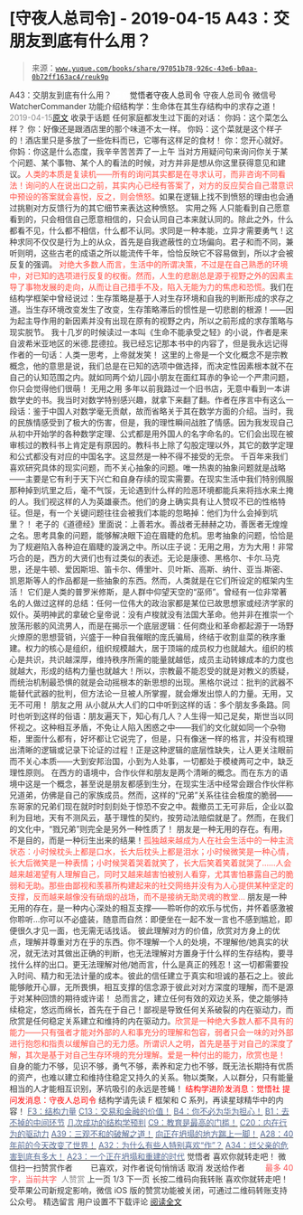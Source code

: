 # [守夜人总司令] - 2019-04-15 A43：交朋友到底有什么用？

> 来源：[`www.yuque.com/books/share/97051b78-926c-43e6-b0aa-0b72ff163ac4/reuk9p`](https://www.yuque.com/books/share/97051b78-926c-43e6-b0aa-0b72ff163ac4/reuk9p)

<ne-p id="520f42f3293818f927861ebbd5b15da4_p_0" data-lake-id="520f42f3293818f927861ebbd5b15da4_p_0"><ne-text id="u849de638" style="color: rgb(51, 51, 51);">A43：交朋友到底有什么用？</ne-text></ne-p> <ne-p id="edf8a34ebbf92026ecf54c8af988b23f" data-lake-id="edf8a34ebbf92026ecf54c8af988b23f"><ne-text id="ueda575db" ne-fontsize="12" style="color: rgb(255, 255, 255);">原创</ne-text><ne-text id="u373053f9" ne-fontsize="14">觉悟者</ne-text><ne-text id="u9120c733" ne-fontsize="14">守夜人总司令</ne-text></ne-p> <ne-p id="925507a5fe93dd1526e7813eda1abf91" data-lake-id="925507a5fe93dd1526e7813eda1abf91"><ne-text id="ue0883c71" ne-fontsize="14" ne-bold="true" style="color: rgb(51, 51, 51);">守夜人总司令</ne-text></ne-p> <ne-p id="fea719ed1fda9185157c008c267afec8" data-lake-id="fea719ed1fda9185157c008c267afec8"><ne-text id="u2030402a" ne-fontsize="14" style="color: rgb(51, 51, 51);">微信号</ne-text><ne-text id="uf0eb1d76" ne-fontsize="14" style="color: rgb(51, 51, 51);">WatcherCommander</ne-text></ne-p> <ne-p id="7eb1a5e7213f37218f2a5f626f87f198" data-lake-id="7eb1a5e7213f37218f2a5f626f87f198"><ne-text id="uf760a78a" ne-fontsize="14" style="color: rgb(51, 51, 51);">功能介绍</ne-text><ne-text id="u396c49c6" ne-fontsize="14" style="color: rgb(51, 51, 51);">结构学：生命体在其生存结构中的求存之道！</ne-text></ne-p> <ne-p id="e64456f02fa8eefd3c3d15f345dbc797" data-lake-id="e64456f02fa8eefd3c3d15f345dbc797"><ne-text id="u02777471" style="color: rgb(140, 140, 140);">2019-04-15</ne-text>[<ne-text id="uf9e543dd" ne-fontsize="14">原文</ne-text>](https://mp.weixin.qq.com/s?__biz=MzAxNDk1NjI2Mw==&mid=2247484419&idx=1&sn=e4423f62d32c92f7f651afc441bd42f9&chksm=9b8a278bacfdae9df5e1fa31c1f5c5f3bf7481a2d19a2377b20e29149ff3e18557f8e8fbea3d&scene=27#wechat_redirect&cpage=388)</ne-p> <ne-p id="68f71af17d3694598932df1c1556ae8c" data-lake-id="68f71af17d3694598932df1c1556ae8c"><ne-text id="udc7fece5" style="color: rgb(51, 51, 51);">收录于话题</ne-text></ne-p> <ne-p id="d54db01303fe1def6d7de963140ed0d1" data-lake-id="d54db01303fe1def6d7de963140ed0d1"><ne-text id="udb29adab" style="color: rgb(51, 51, 51);">任何家庭都发生过下面的对话：</ne-text></ne-p> <ne-p id="b7551bb346b39ab8093239b89e88481a" data-lake-id="b7551bb346b39ab8093239b89e88481a"><ne-text id="u23e65788" style="color: rgb(51, 51, 51);">你妈：这个菜怎么样？</ne-text></ne-p> <ne-p id="6a71a671ec039d9917e7a0fec3517f54" data-lake-id="6a71a671ec039d9917e7a0fec3517f54"><ne-text id="ubba02f16" style="color: rgb(51, 51, 51);">你：好像还是跟酒店里的那个味道不太一样。</ne-text></ne-p> <ne-p id="73f0c7bb923f1cb239a5ae47ba2f7e81" data-lake-id="73f0c7bb923f1cb239a5ae47ba2f7e81"><ne-text id="u943a07c4" style="color: rgb(51, 51, 51);">你妈：这个菜就是这个样子的！酒店里只是多放了一些佐料而已，它哪有这样足的食材！</ne-text></ne-p> <ne-p id="5f3b3cfbf8835b2edf3528d4386c5814" data-lake-id="5f3b3cfbf8835b2edf3528d4386c5814"><ne-text id="u7af68f1c" style="color: rgb(51, 51, 51);">你：您开心就好。</ne-text></ne-p> <ne-p id="7825f6586e7c8c8a717a8b070517f81b" data-lake-id="7825f6586e7c8c8a717a8b070517f81b"><ne-text id="u4c05cb64" style="color: rgb(51, 51, 51);">你妈：你这是什么态度，我辛辛苦苦弄了一上午</ne-text></ne-p> <ne-p id="0b636f88a3742e5084a4719ad71d720c" data-lake-id="0b636f88a3742e5084a4719ad71d720c"><ne-text id="uca6f348c" style="color: rgb(51, 51, 51);">当对方用疑问句来询问你关于某个问题、某个事物、某个人的看法的时候，对方并非是想从你这里获得意见和建议。</ne-text><ne-text id="u78c2a263" style="color: rgb(255, 76, 65);">人类的本质是复读机——所有的询问其实都是在寻求认可，而非咨询不同看法！询问的人在说出口之前，其实内心已经有答案了，对方的反应契合自己潜意识中预设的答案就会喜悦，反之，则会愤怒。</ne-text><ne-text id="ub34481a4" style="color: rgb(51, 51, 51);">如果在逻辑上找不到愤怒的理由也会通过挑剔对方反馈行为的其它细节来表达这种愤怒。</ne-text></ne-p> <ne-p id="29b30e169d6b9e233a5b229d458c0b57" data-lake-id="29b30e169d6b9e233a5b229d458c0b57"><ne-text id="u467441a4" ne-bold="true" style="color: rgb(51, 51, 51);">实用之殇</ne-text></ne-p> <ne-p id="eccdef440d78dd66124533b17b4a83c7" data-lake-id="eccdef440d78dd66124533b17b4a83c7"><ne-text id="u10ba813b" ne-bold="true" style="color: rgb(51, 51, 51);">人只能看到自己愿意看到的，只会相信自己愿意相信的，只会认同自己本来就认同的。除此之外，什么都看不见，什么都不相信，什么都不认同。求同是一种本能，立异才需要勇气！</ne-text><ne-text id="ubc38b83a" style="color: rgb(51, 51, 51);">这种求同不仅仅是行为上的从众，首先是自我遮蔽性的立场偏向。君子和而不同，兼听则明，这些古老的成语之所以能流传千年，恰恰反映它不容易做到，所以才会被反复的强调。</ne-text></ne-p> <ne-p id="9b6326f4e5bbe848bd00aa18dca41894" data-lake-id="9b6326f4e5bbe848bd00aa18dca41894"><ne-text id="u7c951488" style="color: rgb(255, 76, 65);">对绝大多数人而言，生活中的所谓决策，不过是在自己熟悉的环境中，对已知的选项进行反复的权衡。然而，人生的悲剧总是源于视野之外的因素主导了事物发展的走向，从而让自己措手不及，陷入无能为力的焦虑和恐慌。</ne-text><ne-text id="ubd07b744" style="color: rgb(51, 51, 51);">我们在结构学框架中曾经说过：生存策略是基于人对生存环境和自我的判断形成的求存之道。</ne-text><ne-text id="u6174e7fe" ne-bold="true" style="color: rgb(51, 51, 51);">当生存环境改变发生了改变，生存策略滞后的惯性是一切悲剧的根源！</ne-text><ne-text id="uc081d077" style="color: rgb(51, 51, 51);">——因为起主导作用的新因素并没有出现在原有的视野之内，所以之前形成的求存策略与现实脱节。</ne-text></ne-p> <ne-p id="f7352528696a468ad1675671c9969298" data-lake-id="f7352528696a468ad1675671c9969298"><ne-text id="ub623dc00" style="color: rgb(51, 51, 51);">我十几岁的时候读过一本叫《生命不能承受之轻》的小说，作者是来自波希米亚地区的米德.昆德拉。我已经忘记那本书中的内容了，但是我永远记得作者的一句话：人类一思考，上帝就发笑！ 这里的上帝是一个文化概念不是宗教概念，他的意思是说，我们总是在已知的选项中做选择，而决定性因素根本就不在自己的认知范围之内。就如同两个幼儿园小朋友在面红耳赤的争论一个严肃问题，你只会觉得他们很萌！</ne-text></ne-p> <ne-p id="cfbafae768623466a02353928af0f5cb" data-lake-id="cfbafae768623466a02353928af0f5cb"><ne-text id="u145f8ecb" ne-bold="true" style="color: rgb(51, 51, 51);">无用之用</ne-text></ne-p> <ne-p id="37c524eecb299f269c0e1d6bc259e637" data-lake-id="37c524eecb299f269c0e1d6bc259e637"><ne-text id="u8adb9811" style="color: rgb(51, 51, 51);">多年以前我路过一个旧书店，无意中看到一本讲数学史的书。我当时对数学特别感兴趣，就拿下来翻了翻。作者在序言中有这么一段话：鉴于中国人对数学毫无贡献，故而省略关于其在数学方面的介绍。当时，我的民族情感受到了极大的伤害，但是，我的理性瞬间战胜了情感。因为我发现自己从初中开始学的各种数学定理、公式都是用外国人的名字命名的。它们会出现在被审核过的教科书上肯定是有原因的。教科书上除了勾股定理以外，其它的数学定理和公式都没有对应的中国名字。这显然是一种不得不接受的无奈。</ne-text></ne-p> <ne-p id="087b95c689bf3c990904dcf88ec855b5" data-lake-id="087b95c689bf3c990904dcf88ec855b5"><ne-text id="u85b46584" style="color: rgb(51, 51, 51);">千百年来我们喜欢研究具体的现实问题，而不关心抽象的问题。唯一热衷的抽象问题就是战略——主要是它有利于天下兴亡和自身存续的现实需要。在现实生活中我们特别佩服那种掉到坑里之后，毫不气馁，无论遇到什么样的险恶环境都能兵来将挡水来土掩的人。我们视这样的人为英雄豪杰。他们的身上确实具有让人赞叹不已的性格特征。但是，</ne-text><ne-text id="uac2ecb8f" ne-bold="true" style="color: rgb(51, 51, 51);">有一个关键问题往往会被我们本能的忽略掉：他们为什么会掉到坑里？！</ne-text></ne-p> <ne-p id="efb6ea28da340719e1fe734be3150951" data-lake-id="efb6ea28da340719e1fe734be3150951"><ne-text id="u79dc9a4a" style="color: rgb(51, 51, 51);">老子的《道德经》里面说：上善若水。善战者无赫赫之功，善医者无煌煌之名。</ne-text><ne-text id="u242ce44d" ne-bold="true" style="color: rgb(51, 51, 51);">思考具象的问题，能够解决眼下迫在眉睫的危机。思考抽象的问题，恰恰是为了规避陷入各种迫在眉睫的漩涡之中。所以庄子说：无用之用，方为大用！</ne-text><ne-text id="ue016a7b2" style="color: rgb(51, 51, 51);">非常巧合的是，西方的大贤们也有过类似的表述。无论是康德、黑格尔、卡尔.马克思，还是牛顿、爱因斯坦、笛卡尔、傅里叶、贝叶斯、高斯、纳什、亚当.斯密、凯恩斯等人的作品都是一些抽象的东西。然而，人类就是在它们所设定的框架内生活！</ne-text></ne-p> <ne-p id="93cf1a3231c51912533b62f867a2b895" data-lake-id="93cf1a3231c51912533b62f867a2b895"><ne-text id="u9a57c96e" style="color: rgb(51, 51, 51);">它们是人类的普罗米修斯，是人群中仰望天空的“巫师”。曾经有一位非常著名的人做过这样的总结：任何一位伟大的政治家都是某位已故思想家或经济学家的奴仆。英明神武的拿破仑皇帝说：没有卢梭就没有法国大革命。他并非在推崇一个放荡形骸的风流男人，而是在揭示一个底层逻辑：</ne-text><ne-text id="u0e76fa67" ne-bold="true" style="color: rgb(51, 51, 51);">任何商业和革命都起源于一场野火燎原的思想营销，兴盛于一种自我催眠的庞氏骗局，终结于收割韭菜的秩序重建。</ne-text><ne-text id="ua4c2f34f" style="color: rgb(51, 51, 51);">权力的核心是组织，组织规模越大，居于顶端的成员权力也就越大。组织的核心是共识，共识越深厚，维持秩序所需的能量就越低，成员主动转嫁成本的力度也就越大，形成的结构力量也就越大！所以，宗教最不能忍受的就是对教义的质疑，而统治机制最恐惧的就是会动摇根本的新思想的出现。黑格尔说过：批判的武器不能替代武器的批判，但方法论一旦被人所掌握，就会爆发出惊人的力量。无用，又无不可用！</ne-text></ne-p> <ne-p id="c0771c5f23dd0480de999aba498bdf66" data-lake-id="c0771c5f23dd0480de999aba498bdf66"><ne-text id="uf58eb1d5" ne-bold="true" style="color: rgb(51, 51, 51);">朋友之用</ne-text></ne-p> <ne-p id="9976570a9b618aea330fa3ec15090117" data-lake-id="9976570a9b618aea330fa3ec15090117"><ne-text id="u143a696d" style="color: rgb(51, 51, 51);">从小就从大人们的口中听到这样的话：多个朋友多条路。同时也听到这样的俗语：朋友遍天下，知心有几人？人生得一知己足矣，斯世当以同怀视之。这种相互矛盾，不免让人陷入困惑之中——我们的文化就如同一个杂物柜，里面什么都有，好坏都让它说完了，但是，只有像迷一样的格言，并没有梳理出清晰的逻辑或记录下论证的过程！</ne-text><ne-text id="u963e7a7f" ne-bold="true" style="color: rgb(51, 51, 51);">正是这种逻辑的底层性缺失，让人更关注眼前而不关心本质——大到安邦治国，小到为人处事，一切都处于模棱两可之中，缺乏理性原则。</ne-text></ne-p> <ne-p id="a081ed7a0915a6f1b7b0bf348b1b837a" data-lake-id="a081ed7a0915a6f1b7b0bf348b1b837a"><ne-text id="u422d17d8" style="color: rgb(51, 51, 51);">在西方的语境中，合作伙伴和朋友是两个清晰的概念。而在东方的语境中这是一个概念，甚至说是朋友都感到生分，在现实生活中经常会跟合作伙伴称兄道弟，仿佛是自己的家族成员。然而，这样的“兄弟”关系往往会极度的脆弱——东哥家的兄弟们现在就时时刻刻处于惊恐不安之中。裁撤员工无可非后，企业以盈利为目地，天有不测风云，基于理性的契约，按劳动法赔偿就是了。然而，在我们的文化中，“戮兄弟”则完全是另外一种性质了！</ne-text></ne-p> <ne-p id="9595356e91245f230be9922372ba15c5" data-lake-id="9595356e91245f230be9922372ba15c5"><ne-text id="u03dd33f2" ne-bold="true" style="color: rgb(51, 51, 51);">朋友是一种无用的存在。有用，不是目的，而是一种衍生出来的结果！</ne-text><ne-text id="udd9a2d2f" style="color: rgb(255, 76, 65);">孤独越来越成为人在社会生活中的一种主流状态：小时候枕头上都是口水，长大后枕头上都是泪水；小时候微笑是一种心情，长大后微笑是一种表情；小时候哭着哭着就笑了，长大后笑着笑着就哭了……人会越来越渴望有人理解自己，同时又越来越害怕被别人看穿，尤其害怕暴露自己的脆弱和无助。那些由鄙视和羡慕所构建起来的社交网络并没有为人心提供某种坚定的支撑，反而越来越像没有硝烟的战场，而不是接纳无助灵魂的教堂…</ne-text></ne-p> <ne-p id="309376411e426c618382ed02a85761b9" data-lake-id="309376411e426c618382ed02a85761b9"><ne-text id="u365dd05e" style="color: rgb(51, 51, 51);">朋友是一种无用的存在，是一种内心深处的相互支撑——聆听你的欢乐与忧伤，并怀着感激被你聆听…你可以不必盛装，随意而自然：即便坐在一起不发一言也不感到尴尬，即便很久才见一面，也无需无话找话。</ne-text></ne-p> <ne-p id="9d93a370d2290c259c89fd54fef35e3c" data-lake-id="9d93a370d2290c259c89fd54fef35e3c"><ne-text id="u30d15012" style="color: rgb(51, 51, 51);">彼此理解对方的价值，欣赏对方身上的优点，理解并尊重对方在乎的东西。你不理解一个人的处境，不理解他/她真实的状况，就无法对其做出正确的判断，也无法理解对方置身于什么样的生存结构，要寻找什么样的出口。更无法理解对他/她而言，什么是真正的残忍！这一切都需要投入时间、精力和无法计量的成本。彼此的信任建立于真实和坦诚的基石之上。彼此能够敞开心扉，无所畏惧，相互支撑的信念源于彼此对对方深度的理解，而不是源于对某种回馈的期待或许诺！</ne-text></ne-p> <ne-p id="d49f3a31f45e7f888cf8489ca131114a" data-lake-id="d49f3a31f45e7f888cf8489ca131114a"><ne-text id="ubc8ac8ad" ne-bold="true" style="color: rgb(51, 51, 51);">总而言之，建立任何有效的双边关系，使之能够持续稳定，悠远而绵长，首先在于自己！鄙视是导致任何关系破裂的内在驱动力，而欣赏是任何稳定关系建立和维持的内在驱动力。</ne-text><ne-text id="u15e454ef" style="color: rgb(255, 76, 65);">欣赏是一种绝大多数人都不具有的能力——只有强者才能对外部的人和事充分的理解和包容，弱者只会一味的对外部进行抱怨和指责以缓解自己的无力感。所谓识人之明，首先是基于对自己的深度了解，其次是基于对自己生存环境的充分理解。爱是一种付出的能力，欣赏也是！</ne-text></ne-p> <ne-p id="b30e5bfa14038066e45f19bdfed22bf0" data-lake-id="b30e5bfa14038066e45f19bdfed22bf0"><ne-text id="uac6bfacb" style="color: rgb(51, 51, 51);">自身的能力不够，见识不够，勇气不够，素养和定力也不够，既无法长期持有优质的资产，也难以建立和维持住稳定又持久的关系。</ne-text><ne-text id="u3b43ad0f" ne-bold="true" style="color: rgb(51, 51, 51);">物以类聚，人以群分，只有能量相当的人才能相互识别，茅坑吸引的永远是苍蝇！</ne-text></ne-p> <ne-p id="fb2dec1b702b5dc0aefa891d95f7ef7d" data-lake-id="fb2dec1b702b5dc0aefa891d95f7ef7d" ne-alignment="center"><ne-text id="u407364e8" style="color: rgb(255, 0, 0);">结构学进阶发消息</ne-text><ne-text id="u4aabd320" ne-bold="true" style="color: rgb(255, 0, 0);">：觉悟社</ne-text></ne-p> <ne-p id="3e5a9752d3769f7c8e55202dccaacfe0" data-lake-id="3e5a9752d3769f7c8e55202dccaacfe0" ne-alignment="center"><ne-text id="uc93a9f95" style="color: rgb(255, 0, 0);">提问发消息</ne-text><ne-text id="u6ed6942a" ne-bold="true" style="color: rgb(255, 0, 0);">：守夜人总司令</ne-text></ne-p>  <ne-p id="71165f18258a954936e503e6460d6cb3" data-lake-id="71165f18258a954936e503e6460d6cb3" ne-alignment="center"><ne-card data-card-name="image" data-card-type="inline" id="ICOCw" data-event-boundary="card" style="color: rgb(51, 51, 51);"><ne-p id="3d8a5dfdd85dffc668a95c38862f6cb9" data-lake-id="3d8a5dfdd85dffc668a95c38862f6cb9"><ne-text id="u84d4711d" ne-fontsize="13" ne-bold="true" style="color: rgb(51, 51, 51);">结构学请先读 F 框架和 C 系列，再读星球精华中的内容</ne-text><ne-text id="uad1cd88e" ne-fontsize="13" style="color: rgb(51, 51, 51);">！</ne-text></ne-p> <ne-p id="cd6f618dcfb7f95b39759833822b3445" data-lake-id="cd6f618dcfb7f95b39759833822b3445">[<ne-text id="uc812eff0" ne-fontsize="13" ne-bold="true" style="color: rgb(87, 107, 149);">F3：结构力量</ne-text>](http://mp.weixin.qq.com/s?__biz=MzAxNDk1NjI2Mw==&mid=2247484256&idx=1&sn=f10d9c530bfd6ea08b25d4bec657c13a&chksm=9b8a20e8acfda9fee057f2df26790f905c898132cac91d833d14e636edb00c20514d63189a88&scene=21#wechat_redirect)</ne-p> <ne-p id="acd04c191cc44e453d8bfef94ed165a1" data-lake-id="acd04c191cc44e453d8bfef94ed165a1">[<ne-text id="u3c744cf6" ne-fontsize="13" ne-bold="true" style="color: rgb(87, 107, 149);">C13：交易和金融的价值！</ne-text>](http://mp.weixin.qq.com/s?__biz=MzIzMDYwOTM0Mg==&mid=2247483930&idx=1&sn=ae65c47055e5a1bf799a5313d32053d3&chksm=e8b19acbdfc613ddcbff8490bf7d7ff6c7afbd985bbf3d6ef051e8f397e179061dc7edbe5fc1&scene=21#wechat_redirect)</ne-p> <ne-p id="1df54f1cd6978d10a33401f8f51b38fe" data-lake-id="1df54f1cd6978d10a33401f8f51b38fe">[<ne-text id="udb1e223a" ne-fontsize="13" ne-bold="true" style="color: rgb(87, 107, 149);">B4：你不必为华为担心！</ne-text>](http://mp.weixin.qq.com/s?__biz=MzIzMDYwOTM0Mg==&mid=2247483951&idx=1&sn=7850925e07db502ec2116efe0211318f&chksm=e8b19afedfc613e816bdef573343dbe2127c92d828c071510a8a8b9cb98384cdc7a6dbf8fbdd&scene=21#wechat_redirect)</ne-p> <ne-p id="0d51345a3f4ac75ba387d339a3ece9c0" data-lake-id="0d51345a3f4ac75ba387d339a3ece9c0">[<ne-text id="u3f39d3b6" ne-fontsize="13" ne-bold="true" style="color: rgb(87, 107, 149);">B1：去不掉的中间环节</ne-text>](http://mp.weixin.qq.com/s?__biz=MzAxNDk1NjI2Mw==&mid=2247484061&idx=1&sn=1209c5618c7a801825c4d601715c442d&chksm=9b8a2115acfda803a021253d6a306e6c95fffb1fdfae4daedf94c8f602c7d2c9e52452759093&scene=21#wechat_redirect)</ne-p> <ne-p id="25de1b7a4009be35365bb5a6c08c411b" data-lake-id="25de1b7a4009be35365bb5a6c08c411b">[<ne-text id="ua75e5a88" ne-fontsize="13" ne-bold="true" style="color: rgb(87, 107, 149);">几次成功的结构学预判</ne-text>](http://mp.weixin.qq.com/s?__biz=MzAxNDk1NjI2Mw==&mid=2247484266&idx=1&sn=02ab915e029cbe24d91712f741b3f37c&chksm=9b8a20e2acfda9f4498a5c76204c101ab26e7311f2fb7d3043de108d4ff6e18d72a1c889a569&scene=21#wechat_redirect)</ne-p> <ne-p id="da0e97f25cdfe832528bfbcfe316bbf4" data-lake-id="da0e97f25cdfe832528bfbcfe316bbf4">[<ne-text id="u056d7263" ne-fontsize="13" ne-bold="true" style="color: rgb(87, 107, 149);">C9：教育是最高的门槛！</ne-text>](http://mp.weixin.qq.com/s?__biz=MzAxNDk1NjI2Mw==&mid=2247484066&idx=1&sn=e394d22ec0f989b141fd07650d135f0d&chksm=9b8a212aacfda83c7391343fb6def9c792717291512ef0f31934f472d9ad68416579489f571f&scene=21#wechat_redirect)</ne-p> <ne-p id="363378dfc426d88b22212362b1e6b251" data-lake-id="363378dfc426d88b22212362b1e6b251">[<ne-text id="u7f6399b3" ne-fontsize="13" ne-bold="true" style="color: rgb(87, 107, 149);">C20：内在行为的驱动力</ne-text>](https://mp.weixin.qq.com/s?__biz=MzIzMDYwOTM0Mg==&mid=2247484003&idx=1&sn=a62ddbccc64f9f19890c0dff9605b6f7&scene=21#wechat_redirect)</ne-p> <ne-p id="f3ca0cdd860bfb1c87ac91c6ca9cc51f" data-lake-id="f3ca0cdd860bfb1c87ac91c6ca9cc51f">[<ne-text id="u8fd258c3" ne-fontsize="13" ne-bold="true" style="color: rgb(87, 107, 149);">A39：三观不和的破解之道！</ne-text>](http://mp.weixin.qq.com/s?__biz=MzAxNDk1NjI2Mw==&mid=2247484395&idx=1&sn=3464fb8d0b12df7cf8fc91716a34f5ba&chksm=9b8a2063acfda9759f6b71d77a8302f892cb4db2ab1a47c82975663328d4e6759aa20d5233f2&scene=21#wechat_redirect)</ne-p> <ne-p id="a6040d05ed2c9f53528808d90f442130" data-lake-id="a6040d05ed2c9f53528808d90f442130">[<ne-text id="u11295baf" ne-fontsize="13" ne-bold="true" style="color: rgb(87, 107, 149);">向正在坍塌的地方踹上一脚！</ne-text>](http://mp.weixin.qq.com/s?__biz=MzAxNDk1NjI2Mw==&mid=2247483789&idx=1&sn=5e44b7b524c3dc4bb7705f49ed0a44a3&chksm=9b8a2205acfdab139e4b1d44ef6702b09c9fbf79505340205d13fbdaa33207a997f54bee0e97&scene=21#wechat_redirect)</ne-p> <ne-p id="498479aa0568e229075468e393874fa1" data-lake-id="498479aa0568e229075468e393874fa1">[<ne-text id="uae86de46" ne-fontsize="13" ne-bold="true" style="color: rgb(87, 107, 149);">A28：40 年前的今天改变了世界！</ne-text>](http://mp.weixin.qq.com/s?__biz=MzAxNDk1NjI2Mw==&mid=2247484305&idx=1&sn=34b19d12210bf9f765c6eb615b787ac6&chksm=9b8a2019acfda90fff45ea8c17ccb37c75e04c7420ad9b303a0fb0069110cee644e6f592d95f&scene=21#wechat_redirect)</ne-p> <ne-p id="0b35d52a83267ec04816838b04d85137" data-lake-id="0b35d52a83267ec04816838b04d85137">[<ne-text id="u289c7551" ne-fontsize="13" ne-bold="true" style="color: rgb(87, 107, 149);">A32：为什么有些人特别喜欢“作”？</ne-text>](http://mp.weixin.qq.com/s?__biz=MzAxNDk1NjI2Mw==&mid=2247484403&idx=1&sn=a291e8322913517a91725b82912a804f&chksm=9b8a207bacfda96d339c5a416fe350e324cfb86c0f0d90c25418967230097892bb8be32eb5ff&scene=21#wechat_redirect)</ne-p> <ne-p id="cbb1f6fc6085302ea978466b2ec10630" data-lake-id="cbb1f6fc6085302ea978466b2ec10630">[<ne-text id="u74fa77d6" ne-fontsize="13" ne-bold="true" style="color: rgb(87, 107, 149);">A34：烂父亲的危害到底有多大！</ne-text>](http://mp.weixin.qq.com/s?__biz=MzAxNDk1NjI2Mw==&mid=2247484348&idx=1&sn=944a6aac1e8035011b56508ea74fb48e&chksm=9b8a2034acfda922b803681a568bf7b75ce8342cf507080d2e636098b7ee9dfc1391836f7341&scene=21#wechat_redirect)</ne-p> <ne-p id="5de5dddcc6b49ed0b44a7b03c3c704bb" data-lake-id="5de5dddcc6b49ed0b44a7b03c3c704bb">[<ne-text id="u503c8a02" ne-fontsize="13" ne-bold="true" style="color: rgb(87, 107, 149);">A23：一个正在坍塌和重建的时代</ne-text>](http://mp.weixin.qq.com/s?__biz=MzAxNDk1NjI2Mw==&mid=2247484210&idx=1&sn=c8b8b95c3ba47afe80e5c38e1f85e1f3&chksm=9b8a20baacfda9acde8450a7316bf2e33806b84e761c6ff1b7ec74094794a25aa3c87ec2e034&scene=21#wechat_redirect)</ne-p> <ne-p id="9f1771c32a32832fd04fd4d4a4962a56" data-lake-id="9f1771c32a32832fd04fd4d4a4962a56"><ne-text id="udbf5e321" style="color: rgb(51, 51, 51);">觉悟者</ne-text></ne-p> <ne-p id="e37238fd4c712a04e1bb819d3fcec941" data-lake-id="e37238fd4c712a04e1bb819d3fcec941"><ne-text id="ua7a59ce9" style="color: rgb(51, 51, 51);">喜欢你就转走吧！</ne-text></ne-p> <ne-p id="03cc7cb72a003ce9261e052de9024733" data-lake-id="03cc7cb72a003ce9261e052de9024733"><ne-text id="u9ed7d868" ne-bold="true" style="color: rgb(51, 51, 51);">微信扫一扫赞赏作者</ne-text><ne-text id="u4ddfe5ad" ne-bold="true" style="color: rgb(255, 255, 255);">赞赏</ne-text></ne-p> <ne-p id="9eff52ae98780a265a50188f95163643" data-lake-id="9eff52ae98780a265a50188f95163643"><ne-text id="u1ec214f9" style="color: rgb(51, 51, 51);">已喜欢，</ne-text><ne-text id="ue013b80f">对作者说句悄悄话</ne-text></ne-p> <ne-p id="38dd3fd2df11b3a08f033f6ddbede6bc" data-lake-id="38dd3fd2df11b3a08f033f6ddbede6bc"><ne-text id="u054ff77d" style="color: rgb(51, 51, 51);">取消</ne-text></ne-p> <ne-p id="47e1f8abb672aa7e8c89ccd4395230c3" data-lake-id="47e1f8abb672aa7e8c89ccd4395230c3"><ne-text id="u07f2e76c" ne-fontsize="14" ne-bold="true" style="color: rgb(51, 51, 51);">发送给作者</ne-text></ne-p> <ne-p id="a57172f186c8955dc3f3c596d46724ce" data-lake-id="a57172f186c8955dc3f3c596d46724ce"><ne-text id="ueaea3ffb" ne-bold="true" style="color: rgb(255, 255, 255);">发送</ne-text></ne-p> <ne-p id="edc6f4cec332f5fcdb91c23289ee6f40" data-lake-id="edc6f4cec332f5fcdb91c23289ee6f40"><ne-text id="u644939b1" ne-fontsize="13" style="color: rgb(250, 81, 81);">最多 40 字，当前共字</ne-text></ne-p> <ne-p id="d15c7ac3de16129e4c347ba7fe689b09" data-lake-id="d15c7ac3de16129e4c347ba7fe689b09"><ne-text id="u9a4d5a5a" style="color: rgb(136, 136, 136);"> 人赞赏</ne-text></ne-p> <ne-p id="5e6de9332b20ab32069a4bc53d77621e" data-lake-id="5e6de9332b20ab32069a4bc53d77621e"><ne-text id="uff9dac54" style="color: rgb(51, 51, 51);">上一页</ne-text> <ne-text id="udce4c082">1</ne-text><ne-text id="u114cdc2a" style="color: rgb(51, 51, 51);">/3 下一页</ne-text></ne-p> <ne-p id="b0afdd3a5a7a0c515dbb8c7fdb093a81" data-lake-id="b0afdd3a5a7a0c515dbb8c7fdb093a81"><ne-text id="u19d5fea0" style="color: rgb(51, 51, 51);">长按二维码向我转账</ne-text></ne-p> <ne-p id="9d2b48cc5cdbbe3b178aeeac0524be2f" data-lake-id="9d2b48cc5cdbbe3b178aeeac0524be2f"><ne-text id="uafaf211f" style="color: rgb(51, 51, 51);">喜欢你就转走吧！</ne-text></ne-p> <ne-p id="7c063ac056ce2b5fa41bc196cde92a19" data-lake-id="7c063ac056ce2b5fa41bc196cde92a19"><ne-text id="u4d65dfd1" style="color: rgb(51, 51, 51);">受苹果公司新规定影响，微信 iOS 版的赞赏功能被关闭，可通过二维码转账支持公众号。</ne-text></ne-p> <ne-h3 id="PfPEn" data-lake-id="PfPEn"><ne-heading-ext><ne-heading-anchor></ne-heading-anchor><ne-heading-fold></ne-heading-fold></ne-heading-ext><ne-heading-content><ne-text id="u45e3d9ae" ne-fontsize="16" style="color: rgb(51, 51, 51);">精选留言</ne-text></ne-heading-content></ne-h3> <ne-p id="785679734904bdd3002b572843c3a108" data-lake-id="785679734904bdd3002b572843c3a108"><ne-text id="u71729d5c" style="color: rgb(51, 51, 51);">用户设置不下载评论</ne-text></ne-p> <ne-p id="e683120d1595abdac267a2ddd1d3becc" data-lake-id="e683120d1595abdac267a2ddd1d3becc">[<ne-text id="u8cfee8e9">阅读全文</ne-text>](https://t.zsxq.com/r7iEm6M)</ne-p></ne-card></ne-p>